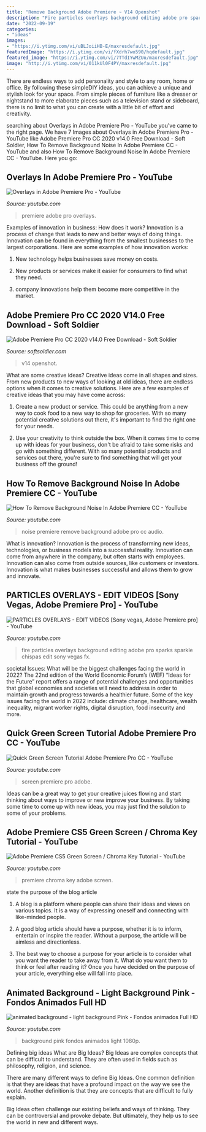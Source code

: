 ```yaml
---
title: "Remove Background Adobe Premiere ~ V14 Openshot"
description: "Fire particles overlays background editing adobe pro sparks sparkle chispas edit sony vegas fx"
date: "2022-09-19"
categories:
- "ideas"
images:
- "https://i.ytimg.com/vi/uBLJoiiHB-E/maxresdefault.jpg"
featuredImage: "https://i.ytimg.com/vi/fXdrh7wo590/hqdefault.jpg"
featured_image: "https://i.ytimg.com/vi/7TTdIYwMZUo/maxresdefault.jpg"
image: "http://i.ytimg.com/vi/011kUl0F4PY/maxresdefault.jpg"
---
```



There are endless ways to add personality and style to any room, home or office. By following these simpleDIY ideas, you can achieve a unique and stylish look for your space. From simple pieces of furniture like a dresser or nightstand to more elaborate pieces such as a television stand or sideboard, there is no limit to what you can create with a little bit of effort and creativity.

	

		
searching about Overlays in Adobe Premiere Pro - YouTube you've came to the right page. We have 7 Images about Overlays in Adobe Premiere Pro - YouTube like Adobe Premiere Pro CC 2020 v14.0 Free Download - Soft Soldier, How To Remove Background Noise In Adobe Premiere CC - YouTube and also How To Remove Background Noise In Adobe Premiere CC - YouTube. Here you go:
		
    
## Overlays In Adobe Premiere Pro - YouTube

<img loading=lazy src="http://i.ytimg.com/vi/011kUl0F4PY/maxresdefault.jpg" onerror="this.onerror=null;this.src='https://tse4.mm.bing.net/th?id=OIP.wEjOHWZkmYbKmsgtH5vf5AHaEK&amp;pid=15.1';" alt="Overlays in Adobe Premiere Pro - YouTube">

_Source: youtube.com_

>premiere adobe pro overlays. 

	

Examples of innovation in business: How does it work?
Innovation is a process of change that leads to new and better ways of doing things. Innovation can be found in everything from the smallest businesses to the largest corporations. Here are some examples of how innovation works:
1. New technology helps businesses save money on costs.

2. New products or services make it easier for consumers to find what they need.

3. company innovations help them become more competitive in the market.


    
## Adobe Premiere Pro CC 2020 V14.0 Free Download - Soft Soldier

<img loading=lazy src="https://softsoldier.com/wp-content/uploads/2019/11/Adobe-Premiere-Pro-CC-20201.jpg" onerror="this.onerror=null;this.src='https://tse1.mm.bing.net/th?id=OIP.GUfekZYyOn_PcsxtkGiEJQHaEK&amp;pid=15.1';" alt="Adobe Premiere Pro CC 2020 v14.0 Free Download - Soft Soldier">

_Source: softsoldier.com_

>v14 openshot. 

	

What are some creative ideas?
Creative ideas come in all shapes and sizes. From new products to new ways of looking at old ideas, there are endless options when it comes to creative solutions. Here are a few examples of creative ideas that you may have come across: 
1. Create a new product or service. This could be anything from a new way to cook food to a new way to shop for groceries. With so many potential creative solutions out there, it's important to find the right one for your needs. 

2. Use your creativity to think outside the box. When it comes time to come up with ideas for your business, don't be afraid to take some risks and go with something different. With so many potential products and services out there, you're sure to find something that will get your business off the ground! 


    
## How To Remove Background Noise In Adobe Premiere CC - YouTube

<img loading=lazy src="https://i.ytimg.com/vi/7TTdIYwMZUo/maxresdefault.jpg" onerror="this.onerror=null;this.src='https://tse3.mm.bing.net/th?id=OIP.5B1tZTEVyp4O_bboFAUMgwHaEK&amp;pid=15.1';" alt="How To Remove Background Noise In Adobe Premiere CC - YouTube">

_Source: youtube.com_

>noise premiere remove background adobe pro cc audio. 

	

What is innovation?
Innovation is the process of transforming new ideas, technologies, or business models into a successful reality. Innovation can come from anywhere in the company, but often starts with employees. Innovation can also come from outside sources, like customers or investors. Innovation is what makes businesses successful and allows them to grow and innovate.

    
## PARTICLES OVERLAYS - EDIT VIDEOS [Sony Vegas, Adobe Premiere Pro] - YouTube

<img loading=lazy src="https://i.ytimg.com/vi/uBLJoiiHB-E/maxresdefault.jpg" onerror="this.onerror=null;this.src='https://tse2.mm.bing.net/th?id=OIP.TNwsuwkYNF0KESCOykI_XAHaEK&amp;pid=15.1';" alt="PARTICLES OVERLAYS - EDIT VIDEOS [Sony vegas, Adobe Premiere pro] - YouTube">

_Source: youtube.com_

>fire particles overlays background editing adobe pro sparks sparkle chispas edit sony vegas fx. 

	

societal Issues: What will be the biggest challenges facing the world in 2022?
The 22nd edition of the World Economic Forum’s (WEF) “Ideas for the Future” report offers a range of potential challenges and opportunities that global economies and societies will need to address in order to maintain growth and progress towards a healthier future. Some of the key issues facing the world in 2022 include: climate change, healthcare, wealth inequality, migrant worker rights, digital disruption, food insecurity and more.

    
## Quick Green Screen Tutorial Adobe Premiere Pro CC - YouTube

<img loading=lazy src="https://i.ytimg.com/vi/fXdrh7wo590/hqdefault.jpg" onerror="this.onerror=null;this.src='https://tse3.mm.bing.net/th?id=OIP.5RS84eMPUChOGCQ8ll_J1wHaFj&amp;pid=15.1';" alt="Quick Green Screen Tutorial Adobe Premiere Pro CC - YouTube">

_Source: youtube.com_

>screen premiere pro adobe. 

	

Ideas can be a great way to get your creative juices flowing and start thinking about ways to improve or new improve your business. By taking some time to come up with new ideas, you may just find the solution to some of your problems.

    
## Adobe Premiere CS5 Green Screen / Chroma Key Tutorial - YouTube

<img loading=lazy src="https://i.ytimg.com/vi/fpbX1Is6Sn0/maxresdefault.jpg" onerror="this.onerror=null;this.src='https://tse1.mm.bing.net/th?id=OIP.pCoby_58Whpg-mCqxWErBgHaEK&amp;pid=15.1';" alt="Adobe Premiere CS5 Green Screen / Chroma Key Tutorial - YouTube">

_Source: youtube.com_

>premiere chroma key adobe screen. 

	

state the purpose of the blog article
1. A blog is a platform where people can share their ideas and views on various topics. It is a way of expressing oneself and connecting with like-minded people.
2. A good blog article should have a purpose, whether it is to inform, entertain or inspire the reader. Without a purpose, the article will be aimless and directionless.

3. The best way to choose a purpose for your article is to consider what you want the reader to take away from it. What do you want them to think or feel after reading it? Once you have decided on the purpose of your article, everything else will fall into place.

    
## Animated Background - Light Background Pink - Fondos Animados Full HD

<img loading=lazy src="https://i.ytimg.com/vi/Zjmm5Xpw8xE/maxresdefault.jpg" onerror="this.onerror=null;this.src='https://tse1.mm.bing.net/th?id=OIP.Qu5ZGq-g_UucLdao8O7ylwHaEK&amp;pid=15.1';" alt="animated background - light background Pink - Fondos animados Full HD">

_Source: youtube.com_

>background pink fondos animados light 1080p. 

	

Defining big ideas
What are Big Ideas?
Big Ideas are complex concepts that can be difficult to understand. They are often used in fields such as philosophy, religion, and science.

There are many different ways to define Big Ideas. One common definition is that they are ideas that have a profound impact on the way we see the world. Another definition is that they are concepts that are difficult to fully explain.

Big Ideas often challenge our existing beliefs and ways of thinking. They can be controversial and provoke debate. But ultimately, they help us to see the world in new and different ways.

